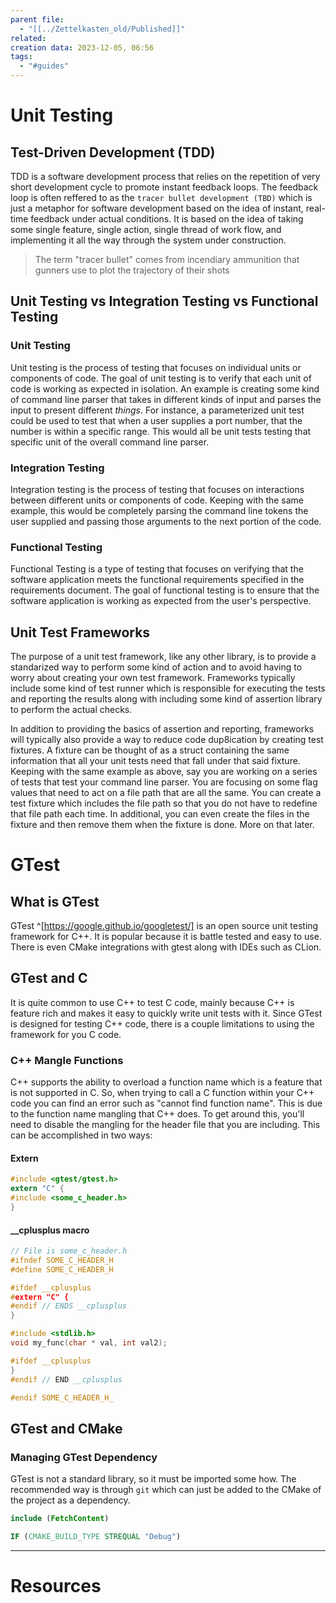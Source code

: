```yaml
---
parent file:
  - "[[../Zettelkasten_old/Published]]"
related: 
creation data: 2023-12-05, 06:56
tags:
  - "#guides"
---
```


# Unit Testing
## Test-Driven Development (TDD) 
TDD is a software development process that relies on the repetition of very short development cycle to promote instant feedback loops. The feedback loop is often reffered to as the `tracer bullet development (TBD)` which is just a metaphor for software development based on the idea of instant, real-time feedback under actual conditions. It is based on the idea of taking some single feature, single action, single thread of work flow, and implementing it all the way through the system under construction. 

> The term "tracer bullet" comes from incendiary ammunition that gunners use to plot the trajectory of their shots

## Unit Testing vs Integration Testing vs Functional Testing
### Unit Testing
Unit testing is the process of testing that focuses on individual units or components of code. The goal of unit testing is to verify that each unit of code is working as expected in isolation. An example is creating some kind of command line parser that takes in different kinds of input and parses the input to present different *things*. For instance, a parameterized unit test could be used to test that when a user supplies a port number, that the number is within a specific range. This would all be unit tests testing that specific unit of the overall command line parser.

### Integration Testing
Integration testing is the process of testing that focuses on interactions between different units or components of code. Keeping with the same example, this would be completely parsing the command line tokens the user supplied and passing those arguments to the next portion of the code. 

### Functional Testing
Functional Testing is a type of testing that focuses on verifying that the software application meets the functional requirements specified in the requirements document. The goal of functional testing is to ensure that the software application is working as expected from the user's perspective.

## Unit Test Frameworks
The purpose of a unit test framework, like any other library, is to provide a standarized way to perform some kind of action and to avoid having to worry about creating your own test framework. Frameworks typically include some kind of test runner which is responsible for executing the tests and reporting the results along with including some kind of assertion library to perform the actual checks. 

In addition to providing the basics of assertion and reporting, frameworks will typically also provide a way to reduce code dup8ication by creating test fixtures. A fixture can be thought of as a struct containing the same information that all your unit tests need that fall under that said fixture. Keeping with the same example as above, say you are working on a series of tests that test your command line parser. You are focusing on some flag values that need to act on a file path that are all the same. You can create a test fixture which includes the file path so that you do not have to redefine that file path each time. In additional, you can even create the files in the fixture and then remove them when the fixture is done. More on that later. 


# GTest
## What is GTest
GTest ^[https://google.github.io/googletest/] is an open source unit testing framework for C++. It is popular because it is battle tested and easy to use. There is even CMake integrations with gtest along with IDEs such as CLion.

## GTest and C
It is quite common to use C++ to test C code, mainly because C++ is feature rich and makes it easy to quickly write unit tests with it. Since GTest is designed for testing C++ code, there is a couple limitations to using the framework for you C code. 

### C++ Mangle Functions
C++ supports the ability to overload a function name which is a feature that is not supported in C. So, when trying to call a C function within your C++ code you can find an error such as "cannot find function name". This is due to the function name mangling that C++ does. To get around this, you'll need to disable the mangling for the header file that you are including. This can be accomplished in two ways:

#### Extern
```c
#include <gtest/gtest.h>
extern "C" {
#include <some_c_header.h>
}
```

#### __cplusplus macro
```c
// File is some_c_header.h
#ifndef SOME_C_HEADER_H
#define SOME_C_HEADER_H

#ifdef __cplusplus
#extern "C" {
#endif // ENDS __cplusplus
}

#include <stdlib.h>
void my_func(char * val, int val2);

#ifdef __cplusplus
}
#endif // END __cplusplus

#endif SOME_C_HEADER_H_
```

## GTest and CMake
### Managing GTest Dependency
GTest is not a standard library, so it must be imported some how. The recommended way is through `git` which can just be added to the CMake of the project as a dependency.

```cmake
include (FetchContent)

IF (CMAKE_BUILD_TYPE STREQUAL "Debug")
```


---
# Resources